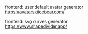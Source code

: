 frontend: user default avatar generator
<br>
https://avatars.dicebear.com/

frontend: svg curves generator
<br>
https://www.shapedivider.app/
